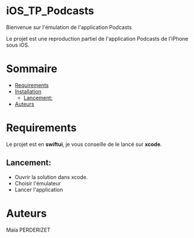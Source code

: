 # iOS_TP_Podcasts

Bienvenue sur l'émulation de l'application Podcasts

Le projet est une reproduction partiel de l'application Podcasts de l'iPhone sous iOS.

# Sommaire

- [Requirements](#requirements)
- [Installation](#installation)
    - [Lancement:](#lancement)
- [Auteurs](#auteurs)

# Requirements

Le projet est en **swiftui**, je vous conseille de le lancé sur **xcode**.

## Lancement:

- Ouvrir la solution dans xcode.
- Choisir l'émulateur
- Lancer l'application

# Auteurs
Maïa PERDERIZET

